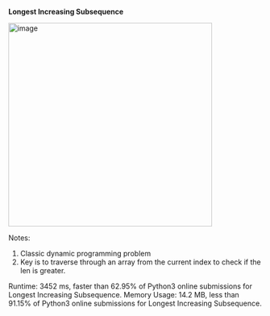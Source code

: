 **Longest Increasing Subsequence**

<img width="404" alt="image" src="https://user-images.githubusercontent.com/25766765/157740077-fe642d17-f92f-4130-97b0-c1e49201d613.png">

Notes:
1. Classic dynamic programming problem
2. Key is to traverse through an array from the current index to check if the len is greater.

Runtime: 3452 ms, faster than 62.95% of Python3 online submissions for Longest Increasing Subsequence.
Memory Usage: 14.2 MB, less than 91.15% of Python3 online submissions for Longest Increasing Subsequence.
